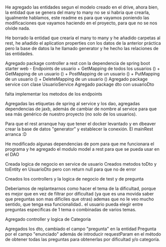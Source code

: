 He agregado las entidades segun el modelo creado en el drive,
ahora bien, la entidad que se genera del many to many no se si habria que crearla,
igualmente hablamos, este readme es para que vayamos poniendo las modificaciones que vayamos haciendo
en el proyecto, para que no se nos olvide nada.


He borrado la entidad que crearía el many to many y he añadido carpetas al rest, he añadido el 
aplication properties con los datos de la anterior práctica pero la base de datos la he llamado generator 
y he hecho las relaciones de las entidades.


Agregado package controller a rest con la dependencia de spring boot starter web
       - Endpoints de usuario
                  + GetMapping de todos los usuarios ()
                  + GetMapping de un usuario ()
                  + PostMapping de un usuario ()
                  + PutMapping de un usuario ()
                  + DeleteMapping de un usuario () 
Agregado package service con clase UsuarioService
Agregado package dto con usuarioDto

falta implementar los metodos de los endpoints


Agregadas las etiquetas de spring al service y los dao, agregadas dependencias 
de jaxb, además de cambiar de nombre al service para que sea más genérico de nuestro proyecto (no solo de los usuarios).

Para que el rest arranque hay que tener el docker levantado y en dbeaver 
crear la base de datos "generator" y establecer la conexión. El mainRest arranca :D

He modificado algunas dependencias de pom para que me funcionara el programa y he agregado el modulo model a rest para
que se pueda usar en el DAO


Creada logica de negocio en service de usuario
Creados metodos toDto y toEntity en UsuarioDto pero con return null para que no de error

Creados los controllers y la logica de negocio de test y de pregunta

Deberiamos de replantearnos como hacer el tema de la dificultad, porque es mejor que en vez de filtrar por dificultad
(ya que es una movida saber que preguntas son mas dificiles que otras) ademas que no le veo mucho sentido, que 
tenga esa funcionalidad..
el usuario pueda elegir entre preguntas especificas de 1 tema o combinadas de varios temas. 

Agregado controller y logica de Categoria

Agregados los dto, cambiado el campo "pregunta" en la entidad Pregunta por el campo "enunciado" además de 
introducir requestParam en el método de obtener todas las preguntas para obtenerlas por dificultad y/o categoría.